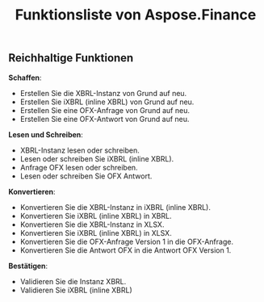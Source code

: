 ﻿---
title: Funktionsliste von Aspose.Finance
linktitle: Funktionsliste
type: docs
weight: 20
url: /de/python-net/feature-list/
description: Python Finance Bibliothek API Zu den Funktionen gehören das Erstellen, Lesen, Schreiben und Validieren von Dokumenten, einschließlich XBRL, iXBRL, OFX Anfrage und Antwort.
---
## **Reichhaltige Funktionen**
**Schaffen**:

- Erstellen Sie die XBRL-Instanz von Grund auf neu.
- Erstellen Sie iXBRL (inline XBRL) von Grund auf neu.
- Erstellen Sie eine OFX-Anfrage von Grund auf neu.
- Erstellen Sie eine OFX-Antwort von Grund auf neu.

**Lesen und Schreiben**:

- XBRL-Instanz lesen oder schreiben.
- Lesen oder schreiben Sie iXBRL (inline XBRL).
- Anfrage OFX lesen oder schreiben.
- Lesen oder schreiben Sie OFX Antwort.


**Konvertieren**:

- Konvertieren Sie die XBRL-Instanz in iXBRL (inline XBRL).
- Konvertieren Sie iXBRL (inline XBRL) in XBRL.
- Konvertieren Sie die XBRL-Instanz in XLSX.
- Konvertieren Sie iXBRL (inline XBRL) in XLSX.
- Konvertieren Sie die OFX-Anfrage Version 1 in die OFX-Anfrage.
- Konvertieren Sie die Antwort OFX in die Antwort OFX Version 1.

**Bestätigen**:

- Validieren Sie die Instanz XBRL.
- Validieren Sie iXBRL (inline XBRL)

